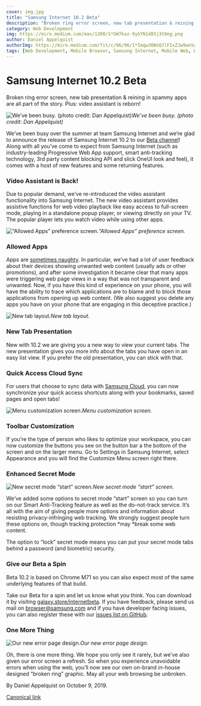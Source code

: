 ```yaml
---
cover: img.jpg
title: "Samsung Internet 10.2 Beta"
description: "Broken ring error screen, new tab presentation & reining in spammy apps are all part of the story. Plus: video assistant is reborn!"
category: Web Development
img: https://miro.medium.com/max/1200/1*GW7kaz-9yGYN1d8Xj3t0eg.png
author: Daniel Appelquist
authorImg: https://miro.medium.com/fit/c/96/96/1*Imqw3OWsQ7lFIxZJw9wnSg.jpeg
tags: [Web Development, Mobile Browser, Samsung Internet, Mobile Web, Web Browser]
---
```


# Samsung Internet 10.2 Beta

Broken ring error screen, new tab presentation & reining in spammy apps are all part of the story. Plus: video assistant is reborn!

![We’ve been busy. (photo credit: Dan Appelquist)](https://cdn-images-1.medium.com/max/2654/1*GW7kaz-9yGYN1d8Xj3t0eg.png)*We’ve been busy. (photo credit: Dan Appelquist)*

We’ve been busy over the summer at team Samsung Internet and we’re glad to announce the release of Samsung Internet 10.2 to our [Beta channel](https://galaxy.store/internetbeta)! Along with all you’ve come to expect from Samsung Internet (such as industry-leading Progressive Web App support, smart anti-tracking technology, 3rd party content blocking API and slick OneUI look and feel), it comes with a host of new features and some returning features.

### Video Assistant is Back!

Due to popular demand, we’ve re-introduced the video assistant functionality into Samsung Internet. The new video assistant provides assistive functions for web video playback like easy access to full-screen mode, playing in a standalone popup player, or viewing directly on your TV. The popular player lets you watch video while using other apps.

![“Allowed Apps” preference screen.](https://cdn-images-1.medium.com/max/2000/1*UkGSWU2l5HrgcJ1MjBRRDQ.jpeg)*“Allowed Apps” preference screen.*

### Allowed Apps

Apps are [sometimes naughty](https://www.androidpolice.com/2017/03/29/peel-remote-app-upsets-users-ton-ads-lock-screen-overlays/). In particular, we’ve had a lot of user feedback about their devices showing unwanted web content (usually ads or other promotions), and after some investigation it became clear that many apps were triggering web page views in a way that was not transparent and unwanted. Now, if you have this kind of experience on your phone, you will have the ability to trace which applications are to blame and to block those applications from opening up web content. (We also suggest you delete any apps you have on your phone that are engaging in this deceptive practice.)

![New tab layout.](https://cdn-images-1.medium.com/max/2000/1*BU2uYhDYCKtDp9ibrUBdBw.jpeg)*New tab layout.*

### New Tab Presentation

New with 10.2 we are giving you a new way to view your current tabs. The new presentation gives you more info about the tabs you have open in an easy list view. If you prefer the old presentation, you can stick with that.

### Quick Access Cloud Sync

For users that choose to sync data with [Samsung Cloud](https://support.samsungcloud.com/#/login), you can now synchronize your quick access shortcuts along with your bookmarks, saved pages and open tabs!

![Menu customization screen.](https://cdn-images-1.medium.com/max/2000/1*uql9tsgu35N66YtkAHRBgg.jpeg)*Menu customization screen.*

### Toolbar Customization

If you’re the type of person who likes to optimize your workspace, you can now customize the buttons you see on the button bar a the bottom of the screen and on the larger menu. Go to Settings in Samsung Internet, select Appearance and you will find the Customize Menu screen right there.

### Enhanced Secret Mode

![New secret mode “start” screen.](https://cdn-images-1.medium.com/max/2000/1*LPDKJYMEkySX-9g2Kbhalg.jpeg)*New secret mode “start” screen.*

We’ve added some options to secret mode “start” screen so you can turn on our Smart Anti-Tracking feature as well as the do-not-track service. It’s all with the aim of giving people more options and information about resisting privacy-infringing web tracking. We strongly suggest people turn these options on, though tracking protection *may *break some web content.

The option to “lock” secret mode means you can put your secret mode tabs behind a password (and biometric) security.

### Give our Beta a Spin

Beta 10.2 is based on Chrome M71 so you can also expect most of the same underlying features of that build.

Take our Beta for a spin and let us know what you think. You can download it by visiting [galaxy.store/internetbeta](https://galaxy.store/internetbeta). If you have feedback, please send us mail on browser@samsung.com and if you have developer facing issues, you can also register these with our [issues list on GitHub](https://github.com/samsunginternet/support/issues).

### One More Thing

![Our new error page design.](https://cdn-images-1.medium.com/max/2094/1*gFrKZadhGmgSljNRJ4gt9g.jpeg)*Our new error page design.*

Oh, there is one more thing. We hope you only see it rarely, but we’ve also given our error screen a refresh. So when you experience unavoidable errors when using the web, you’ll now see our own on-brand in-house designed “broken ring” graphic. May all your web browsing be unbroken.



By Daniel Appelquist on October 9, 2019.

[Canonical link](https://medium.com/samsung-internet-dev/samsung-internet-10-2-beta-d741ea15906d)
